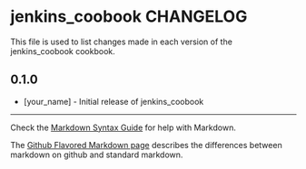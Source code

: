 jenkins_coobook CHANGELOG
=========================

This file is used to list changes made in each version of the jenkins_coobook cookbook.

0.1.0
-----
- [your_name] - Initial release of jenkins_coobook

- - -
Check the [Markdown Syntax Guide](http://daringfireball.net/projects/markdown/syntax) for help with Markdown.

The [Github Flavored Markdown page](http://github.github.com/github-flavored-markdown/) describes the differences between markdown on github and standard markdown.
